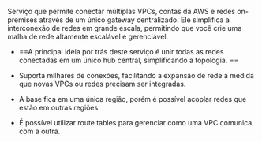 Serviço que permite conectar múltiplas VPCs, contas da AWS e redes on-premises através de um único gateway centralizado. Ele simplifica a interconexão de redes em grande escala, permitindo que você crie uma malha de rede altamente escalável e gerenciável.

- ==A principal ideia por trás deste serviço é unir todas as redes conectadas em um único hub central, simplificando a topologia. ==

- Suporta milhares de conexões, facilitando a expansão de rede à medida que novas VPCs ou redes precisam ser integradas.

- A base fica em uma única região, porém é possível acoplar redes que estão em outras regiões.

- É possível utilizar route tables para gerenciar como uma VPC comunica com a outra.